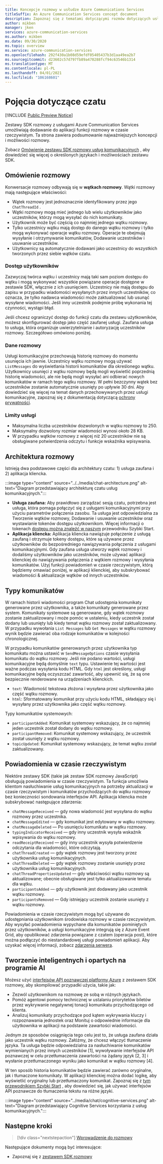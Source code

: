 ```yaml
---
title: Koncepcje rozmowy w usłudze Azure Communications Services
titleSuffix: An Azure Communication Services concept document
description: Zapoznaj się z tematami dotyczącymi rozmów dotyczących usług komunikacyjnych.
author: mikben
manager: jken
services: azure-communication-services
ms.author: mikben
ms.date: 09/30/2020
ms.topic: overview
ms.service: azure-communication-services
ms.openlocfilehash: 292f430a1b08d59efdf05405437b3d1aa49ea2b7
ms.sourcegitcommit: d23602c57d797fb89a470288fcf94c63546b1314
ms.translationtype: MT
ms.contentlocale: pl-PL
ms.lasthandoff: 04/01/2021
ms.locfileid: "106168601"
---
```

# <a name="chat-concepts"></a>Pojęcia dotyczące czatu 

[!INCLUDE [Public Preview Notice](../../includes/public-preview-include-chat.md)]

Zestawy SDK rozmowy z usługami Azure Communication Services umożliwiają dodawanie do aplikacji funkcji rozmowy w czasie rzeczywistym. Ta strona zawiera podsumowanie najważniejszych koncepcji i możliwości rozmowy.    

Zobacz [Omówienie zestawu SDK rozmowy usług komunikacyjnych](./sdk-features.md) , aby dowiedzieć się więcej o określonych językach i możliwościach zestawu SDK.  

## <a name="chat-overview"></a>Omówienie rozmowy    

Konwersacje rozmowy odbywają się w **wątkach rozmowy**. Wątki rozmowy mają następujące właściwości:

- Wątek rozmowy jest jednoznacznie identyfikowany przez jego `ChatThreadId` . 
- Wątki rozmowy mogą mieć jednego lub wielu użytkowników jako uczestników, którzy mogą wysyłać do nich komunikaty. 
- Użytkownik może być częścią co najmniej jednego wątku rozmowy. 
- Tylko uczestnicy wątku mają dostęp do danego wątku rozmowy i tylko mogą wykonywać operacje wątku rozmowy. Operacje te obejmują wysyłanie i otrzymywanie komunikatów, Dodawanie uczestników i usuwanie uczestników. 
- Użytkownicy są automatycznie dodawani jako uczestnicy do wszystkich tworzonych przez siebie wątków czatu.

### <a name="user-access"></a>Dostęp użytkowników
Zazwyczaj twórca wątku i uczestnicy mają taki sam poziom dostępu do wątku i mogą wykonywać wszystkie powiązane operacje dostępne w zestawie SDK, włącznie z ich usunięciem. Uczestnicy nie mają dostępu do zapisu w przypadku wiadomości wysyłanych przez innych uczestników, co oznacza, że tylko nadawca wiadomości może zaktualizować lub usunąć wysyłane wiadomości. Jeśli inny uczestnik podejmie próbę wykonania tej czynności, wystąpi błąd. 

Jeśli chcesz ograniczyć dostęp do funkcji czatu dla zestawu użytkowników, możesz skonfigurować dostęp jako część zaufanej usługi. Zaufana usługa to usługa, która organizuje uwierzytelnianie i autoryzację uczestników rozmowy. Szczegółowo omówiono poniżej.  

### <a name="chat-data"></a>Dane rozmowy 
Usługi komunikacyjne przechowują historię rozmowy do momentu usunięcia ich jawnie. Uczestnicy wątku rozmowy mogą używać `ListMessages` do wyświetlania historii komunikatów dla określonego wątku. Użytkownicy usunięci z wątku rozmowy będą mogli wyświetlić poprzednią historię wiadomości, ale nie będą mogli wysyłać ani odbierać nowych komunikatów w ramach tego wątku rozmowy. W pełni bezczynny wątek bez uczestników zostanie automatycznie usunięty po upływie 30 dni. Aby dowiedzieć się więcej na temat danych przechowywanych przez usługi komunikacyjne, zapoznaj się z dokumentacją dotyczącą [ochrony prywatności](../privacy.md).  

### <a name="service-limits"></a>Limity usługi  
- Maksymalna liczba uczestników dozwolonych w wątku rozmowy to 250.   
- Maksymalny dozwolony rozmiar wiadomości wynosi około 28 KB.  
- W przypadku wątków rozmowy z więcej niż 20 uczestników nie są obsługiwane potwierdzenia odczytu i funkcje wskaźnika wpisywania.    

## <a name="chat-architecture"></a>Architektura rozmowy    

Istnieją dwa podstawowe części dla architektury czatu: 1) usługa zaufana i 2) aplikacja kliencka.    

:::image type="content" source="../../media/chat-architecture.png" alt-text="Diagram przedstawiający architekturę czatu usług komunikacyjnych."::: 

 - **Usługa zaufana:** Aby prawidłowo zarządzać sesją czatu, potrzebna jest usługa, która pomaga połączyć się z usługami komunikacyjnymi przy użyciu parametrów połączenia zasobu. Ta usługa jest odpowiedzialna za Tworzenie wątków rozmowy, Dodawanie i usuwanie uczestników oraz wystawianie tokenów dostępu użytkownikom. Więcej informacji o tokenach [dostępu można znaleźć w naszym](../../quickstarts/access-tokens.md) przewodniku Szybki Start.  
 - **Aplikacja kliencka:**  Aplikacja kliencka nawiązuje połączenie z usługą zaufaną i otrzymuje tokeny dostępu, które są używane przez użytkowników do bezpośredniego nawiązywania połączenia z usługami komunikacyjnymi. Gdy zaufana usługa utworzy wątek rozmowy i dodaliśmy użytkowników jako uczestników, może używać aplikacji klienckiej do nawiązywania połączenia z wątkiem rozmowy i wysyłania komunikatów. Użyj funkcji powiadomień w czasie rzeczywistym, którą będziemy omawiać poniżej, w aplikacji klienckiej, aby subskrybować wiadomości & aktualizacje wątków od innych uczestników.
    
        
## <a name="message-types"></a>Typy komunikatów    

W ramach historii wiadomości program Chat udostępnia komunikaty generowane przez użytkownika, a także komunikaty generowane przez system. Komunikaty systemowe są generowane, gdy wątek rozmowy zostanie zaktualizowany i może pomóc w ustaleniu, kiedy uczestnik został dodany lub usunięty lub kiedy temat wątku rozmowy został zaktualizowany. W przypadku wywołania `List Messages` lub `Get Messages` w wątku rozmowy wynik będzie zawierać oba rodzaje komunikatów w kolejności chronologicznej.

W przypadku komunikatów generowanych przez użytkownika typ komunikatu można ustawić w `SendMessageOptions` czasie wysyłania komunikatu do wątku rozmowy. Jeśli nie podano wartości, usługi komunikacyjne będą domyślnie `text` typu. Ustawienie tej wartości jest ważne podczas wysyłania kodu HTML. Gdy `html` jest określony, usługi komunikacyjne będą oczyszczać zawartość, aby upewnić się, że są one bezpiecznie renderowane na urządzeniach klienckich.
 - `text`: Wiadomość tekstowa złożona i wysyłana przez użytkownika jako część wątku rozmowy. 
 - `html`: Sformatowany komunikat przy użyciu kodu HTML, składający się i wysyłany przez użytkownika jako część wątku rozmowy. 

Typy komunikatów systemowych: 
 - `participantAdded`: Komunikat systemowy wskazujący, że co najmniej jeden uczestnik został dodany do wątku rozmowy.
 - `participantRemoved`: Komunikat systemowy wskazujący, że uczestnik został usunięty z wątku rozmowy.
 - `topicUpdated`: Komunikat systemowy wskazujący, że temat wątku został zaktualizowany.

## <a name="real-time-notifications"></a>Powiadomienia w czasie rzeczywistym  

Niektóre zestawy SDK (takie jak zestaw SDK rozmowy JavaScript) obsługują powiadomienia w czasie rzeczywistym. Ta funkcja umożliwia klientom nasłuchiwanie usług komunikacyjnych na potrzeby aktualizacji w czasie rzeczywistym i komunikatów przychodzących do wątku rozmowy bez konieczności sondowania interfejsów API. Aplikacja kliencka może subskrybować następujące zdarzenia:
 - `chatMessageReceived` — gdy nowa wiadomość jest wysyłana do wątku rozmowy przez uczestnika.
 - `chatMessageEdited` — gdy komunikat jest edytowany w wątku rozmowy. 
 - `chatMessageDeleted` — Po usunięciu komunikatu w wątku rozmowy.   
 - `typingIndicatorReceived` — gdy inny uczestnik wysyła wskaźnik wpisywania do wątku rozmowy.    
 - `readReceiptReceived` — gdy inny uczestnik wysyła potwierdzenie odczytania dla wiadomości, które odczytają.  
 - `chatThreadCreated` — gdy wątek rozmowy jest tworzony przez użytkownika usług komunikacyjnych.    
 - `chatThreadDeleted` — gdy wątek rozmowy zostanie usunięty przez użytkownika usług komunikacyjnych.    
 - `chatThreadPropertiesUpdated` — gdy właściwości wątku rozmowy są aktualizowane; obecnie obsługiwane jest tylko aktualizowanie tematu dla wątku. 
 - `participantsAdded` — gdy użytkownik jest dodawany jako uczestnik wątku rozmowy.     
 - `participantsRemoved` — Gdy istniejący uczestnik zostanie usunięty z wątku rozmowy.

Powiadomienia w czasie rzeczywistym mogą być używane do udostępniania użytkownikom środowiska rozmowy w czasie rzeczywistym. Aby wysyłać powiadomienia wypychane dla komunikatów pominiętych przez użytkowników, a usługi komunikacyjne integrują się z Azure Event Grid, aby opublikować zdarzenia powiązane z czatem (operacja post), które można podłączyć do niestandardowej usługi powiadomień aplikacji. Aby uzyskać więcej informacji, zobacz [zdarzenia serwera](https://docs.microsoft.com/azure/event-grid/event-schema-communication-services?toc=https%3A%2F%2Fdocs.microsoft.com%2Fen-us%2Fazure%2Fcommunication-services%2Ftoc.json&bc=https%3A%2F%2Fdocs.microsoft.com%2Fen-us%2Fazure%2Fbread%2Ftoc.json).


## <a name="build-intelligent-ai-powered-chat-experiences"></a>Tworzenie inteligentnych i opartych na programie AI   

Możesz użyć [interfejsów API poznawczej platformy Azure](../../../cognitive-services/index.yml) z zestawem SDK rozmowy, aby skompilować przypadki użycia, takie jak:

- Zezwól użytkownikom na rozmowę ze sobą w różnych językach.  
- Pomóż agentowi pomocy technicznej w ustalaniu priorytetów biletów przez wykrywanie negatywnej tonacji komunikatu przychodzącego od klienta. 
- Analizuj komunikaty przychodzące pod kątem wykrywania kluczy i rozpoznawania jednostek oraz Monituj o odpowiednie informacje dla użytkownika w aplikacji na podstawie zawartości wiadomości.

Jednym ze sposobów osiągnięcia tego celu jest to, że usługa zaufana działa jako uczestnik wątku rozmowy. Załóżmy, że chcesz włączyć tłumaczenie języka. Ta usługa będzie odpowiedzialna za nasłuchiwanie komunikatów wymienianych przez innych uczestników [1], wywoływanie interfejsów API poznawczej w celu przetłumaczenia zawartości na żądany język [2, 3] i wysłanie przetłumaczonego wyniku jako komunikat w wątku rozmowy [4].

W ten sposób historia komunikatów będzie zawierać zarówno oryginalne, jak i tłumaczone komunikaty. W aplikacji klienckiej można dodać logikę, aby wyświetlić oryginalny lub przetłumaczony komunikat. Zapoznaj się z [tym przewodnikiem Szybki Start](../../../cognitive-services/translator/quickstart-translator.md) , aby dowiedzieć się, jak używać interfejsów API poznawcze do tłumaczenia tekstu na różne języki. 
    
:::image type="content" source="../media/chat/cognitive-services.png" alt-text="Diagram przedstawiający Cognitive Services korzystania z usług komunikacyjnych."::: 

## <a name="next-steps"></a>Następne kroki   

> [!div class="nextstepaction"] 
> [Wprowadzenie do rozmowy](../../quickstarts/chat/get-started.md)    

Następujące dokumenty mogą być interesujące:  
- Zapoznaj się z [zestawem SDK rozmowy](sdk-features.md)
